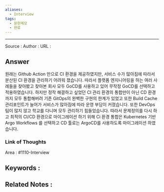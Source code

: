 ```yaml
---
aliases:
  - Interview
tags:
  - 문헌메모
  - 완료
---
```



---


Source :
Author : 
URL :

## Answer
원래는 Github Action 만으로 CI 환경을 제공하였지만, 서비스 수가 많아짐에 따라서 분산된 CI 환경을 관리하기 어려워 졌습니다. 따라서 플랫폼 엔지니어링을 하는 여러 사례들을 찾아봤고 찾아본 회사 모두 GoCD를 사용하고 있어 무작정 GoCD를 선택하고 적용하였습니다. 하지만 정작 해결하고 싶었던 CI 관리 환경의 통합만이 아닌 CD 환경까지 모두 통합해버려 기존 GitOps의 완벽한 구현의 한계가 있었고 또한 Build Cache 관리포인트가 늘어가 서비스가 많아짐에 따라 운영 부담이 커졌습니다. 또한 DevOps 팀이 많지 않고 학교를 다니며 모두 관리하기 힘들었습니다. 따라서 문제정의를 다시 하고 최적의 CI/CD 환경으로 마이그레이션 하기 위해 Ci 환경 통합은 Kubernetes 기반 Argo Workflows 를 선택하고 CD 툴로는 ArgoCD를 사용하도록 마이그레이션 하였습니다.

### Link of Thoughts
Area : #1110-Interview 

Keywords :
- 

Related Notes : 
- 